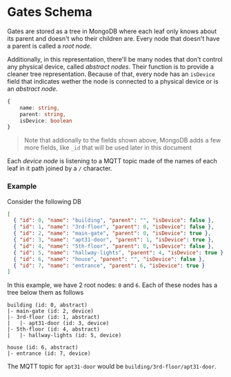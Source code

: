 # Gates Schema

Gates are stored as a tree in MongoDB where each leaf only knows about its parent and doesn't who their children are. Every node that doesn't have a parent is called a _root node_.

Additionally, in this representation, there'll be many nodes that don't control any physical device, called _abstract nodes_. Their function is to provide a cleaner tree representation. Because of that, every node has an `isDevice` field that indicates wether the node is connected to a physical device or is an _abstract node_.

```ts
{
    name: string,
    parent: string,
    isDevice: boolean
}
```

> Note that addionally to the fields shown above, MongoDB adds a few more fields, like `_id` that will be used later in this document

Each _device node_ is listening to a MQTT topic made of the names of each leaf in it path joined by a `/` character.

### Example

Consider the following DB

```json
[
  { "id": 0, "name": "building", "parent": "", "isDevice": false },
  { "id": 1, "name": "3rd-floor", "parent": 0, "isDevice": false },
  { "id": 2, "name": "main-gate", "parent": 0, "isDevice": true },
  { "id": 3, "name": "apt31-door", "parent": 1, "isDevice": true },
  { "id": 4, "name": "5th-floor", "parent": 0, "isDevice": false },
  { "id": 5, "name": "hallway-lights", "parent": 4, "isDevice": true },
  { "id": 6, "name": "house", "parent": "", "isDevice": false },
  { "id": 7, "name": "entrance", "parent": 6, "isDevice": true }
]
```

In this example, we have 2 root nodes: `0` and `6`. Each of these nodes has a tree below them as follows

```
building (id: 0, abstract)
|- main-gate (id: 2, device)
|- 3rd-floor (id: 1, abstract)
|   |- apt31-door (id: 3, device)
|- 5th-floor (id: 4, abstract)
|   |- hallway-lights (id: 5, device)

house (id: 6, abstract)
|- entrance (id: 7, device)
```

The MQTT topic for `apt31-door` would be `building/3rd-floor/apt31-door`.
